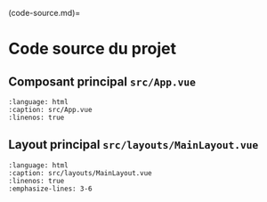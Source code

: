 (code-source.md)=

# Code source du projet

## Composant principal `src/App.vue`

```{literalinclude} project/src/App.vue
:language: html
:caption: src/App.vue
:linenos: true
```
## Layout principal `src/layouts/MainLayout.vue`

```{literalinclude} project/src/layouts/MainLayout.vue
:language: html
:caption: src/layouts/MainLayout.vue
:linenos: true
:emphasize-lines: 3-6
```